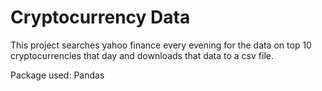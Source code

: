 


# Cryptocurrency Data

This project searches yahoo finance every evening for the data on top 10 cryptocurrencies that day and downloads that data to a csv file.

Package used: Pandas

